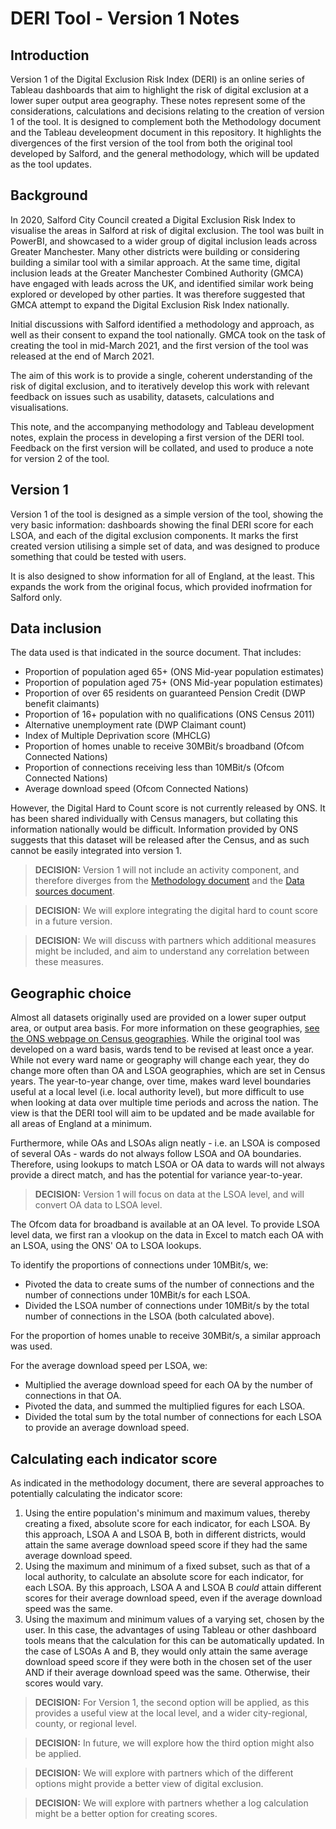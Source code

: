 # DERI Tool - Version 1 Notes

## Introduction
Version 1 of the Digital Exclusion Risk Index (DERI) is an online series of Tableau dashboards that aim to highlight the risk of digital exclusion at a lower super output area geography. These notes represent some of the considerations, calculations and decisions relating to the creation of version 1 of the tool. It is designed to complement both the Methodology document and the Tableau develeopment document in this repository. It highlights the divergences of the first version of the tool from both the original tool developed by Salford, and the general methodology, which will be updated as the tool updates.

## Background
In 2020, Salford City Council created a Digital Exclusion Risk Index to visualise the areas in Salford at risk of digital exclusion. The tool was built in PowerBI, and showcased to a wider group of digital inclusion leads across Greater Manchester. Many other districts were building or considering building a similar tool with a similar approach. 
At the same time, digital inclusion leads at the Greater Manchester Combined Authority (GMCA) have engaged with leads across the UK, and identified similar work being explored or developed by other parties. It was therefore suggested that GMCA attempt to expand the Digital Exclusion Risk Index nationally.

Initial discussions with Salford identified a methodology and approach, as well as their consent to expand the tool nationally. GMCA took on the task of creating the tool in mid-March 2021, and the first version of the tool was released at the end of March 2021.

The aim of this work is to provide a single, coherent understanding of the risk of digital exclusion, and to iteratively develop this work with relevant feedback on issues such as usability, datasets, calculations and visualisations.

This note, and the accompanying methodology and Tableau development notes, explain the process in developing a first version of the DERI tool. Feedback on the first version will be collated, and used to produce a note for version 2 of the tool.


## Version 1
Version 1 of the tool is designed as a simple version of the tool, showing the very basic information: dashboards showing the final DERI score for each LSOA, and each of the digital exclusion components. It marks the first created version utilising a simple set of data, and was designed to produce something that could be tested with users.

It is also designed to show information for all of England, at the least. This expands the work from the original focus, which provided inofrmation for Salford only.

## Data inclusion
The data used is that indicated in the source document. That includes:
* Proportion of population aged 65+ (ONS Mid-year population estimates)
* Proportion of population aged 75+ (ONS Mid-year population estimates)
* Proportion of over 65 residents on guaranteed Pension Credit (DWP benefit claimants)
* Proportion of 16+ population with no qualifications (ONS Census 2011)
* Alternative unemployment rate (DWP Claimant count)
* Index of Multiple Deprivation score (MHCLG)
* Proportion of homes unable to receive 30MBit/s broadband (Ofcom Connected Nations)
* Proportion of connections receiving less than 10MBit/s (Ofcom Connected Nations)
* Average download speed (Ofcom Connected Nations)

However, the Digital Hard to Count score is not currently released by ONS. It has been shared individually with Census managers, but collating this information nationally would be difficult. Information provided by ONS suggests that this dataset will be released after the Census, and as such cannot be easily integrated into version 1.

> **DECISION:** Version 1 will not include an activity component, and therefore diverges from the [Methodology document](Methodology.md) and the [Data sources document](Data%20sources.csv).

> **DECISION:** We will explore integrating the digital hard to count score in a future version.

> **DECISION:** We will discuss with partners which additional measures might be included, and aim to understand any correlation between these measures. 

## Geographic choice
Almost all datasets originally used are provided on a lower super output area, or output area basis. For more information on these geographies, [see the ONS webpage on Census geographies](https://www.ons.gov.uk/methodology/geography/ukgeographies/censusgeography#super-output-area-soa). While the original tool was developed on a ward basis, wards tend to be revised at least once a year. While not every ward name or geography will change each year, they do change more often than OA and LSOA geographies, which are set in Census years. The year-to-year change, over time, makes ward level boundaries useful at a local level (i.e. local authority level), but more difficult to use when looking at data over multiple time periods and across the nation. The view is that the DERI tool will aim to be updated and be made available for all areas of England at a minimum.

Furthermore, while OAs and LSOAs align neatly - i.e. an LSOA is composed of several OAs - wards do not always follow LSOA and OA boundaries. Therefore, using lookups to match LSOA or OA data to wards will not always provide a direct match, and has the potential for variance year-to-year.

> **DECISION:** Version 1 will focus on data at the LSOA level, and will convert OA data to LSOA level.

The Ofcom data for broadband is available at an OA level. To provide LSOA level data, we first ran a vlookup on the data in Excel to match each OA with an LSOA, using the ONS' OA to LSOA lookups.

To identify the proportions of connections under 10MBit/s, we:
* Pivoted the data to create sums of the number of connections and the number of connections under 10MBit/s for each LSOA.
* Divided the LSOA number of connections under 10MBit/s by the total number of connections in the LSOA (both calculated above).

For the proportion of homes unable to receive 30MBit/s, a similar approach was used.

For the average download speed per LSOA, we:
* Multiplied the average download speed for each OA by the number of connections in that OA.
* Pivoted the data, and summed the multiplied figures for each LSOA.
* Divided the total sum by the total number of connections for each LSOA to provide an average download speed. 

## Calculating each indicator score
As indicated in the methodology document, there are several approaches to potentially calculating the indicator score:
1. Using the entire population's minimum and maximum values, thereby creating a fixed, absolute score for each indicator, for each LSOA. By this approach, LSOA A and LSOA B, both in different districts, would attain the same average download speed score if they had the same average download speed.
2. Using the maximum and minimum of a fixed subset, such as that of a local authority, to calculate an absolute score for each indicator, for each LSOA. By this approach, LSOA A and LSOA B _could_ attain different scores for their average download speed, even if the average download speed was the same.
3. Using the maximum and minimum values of a varying set, chosen by the user. In this case, the advantages of using Tableau or other dashboard tools means that the calculation for this can be automatically updated. In the case of LSOAs A and B, they would only attain the same average download speed score if they were both in the chosen set of the user AND if their average download speed was the same. Otherwise, their scores would vary.

> **DECISION:** For Version 1, the second option will be applied, as this provides a useful view at the local level, and a wider city-regional, county, or regional level.

> **DECISION:** In future, we will explore how the third option might also be applied.

> **DECISION:** We will explore with partners which of the different options might provide a better view of digital exclusion.

> **DECISION:** We will explore with partners whether a log calculation might be a better option for creating scores.
